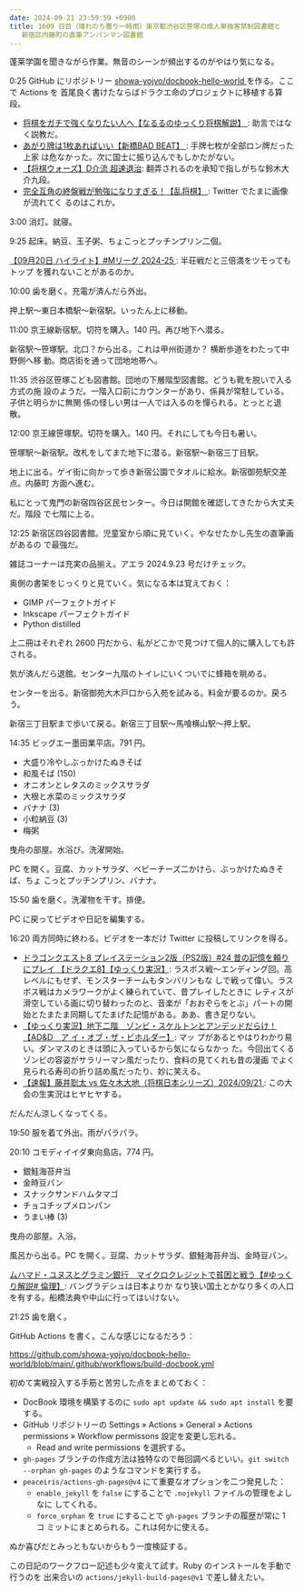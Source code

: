 ```yaml
---
date: 2024-09-21 23:59:59 +0900
title: 1609 日目（晴れのち曇り一時雨）東京都渋谷区笹塚の成人単独客禁制図書館と
   新宿区内藤町の直筆アンパンマン図書館
---
```


蓬莱学園を聞きながら作業。無音のシーンが頻出するのがやはり気になる。

0:25 GitHub にリポジトリー [showa-yojyo/docbook-hello-world
](https://github.com/showa-yojyo/docbook-hello-world) を作る。ここで Actions を
首尾良く書けたならばドラクエ命のプロジェクトに移植する算段。

* [将棋をガチで強くなりたい人へ【なるるのゆっくり将棋解説】
  ](https://www.youtube.com/watch?v=UTeE6D2LISI): 助言ではなく説教だ。
* [あがり牌は1枚あればいい【新橋BAD BEAT】
  ](https://www.youtube.com/watch?v=jzl5qE0lzJs): 手牌七枚が全部ロン牌だった上家
  は危なかった。次に国士に振り込んでもしかたがない。
* [【将棋ウォーズ】D介流 超速退治](https://www.youtube.com/watch?v=4lA4E-IDC4g):
  翻弄されるのを承知で指しがちな鈴木大介九段。
* [完全互角の終盤戦が勉強になりすぎる！【乱将棋】
  ](https://www.youtube.com/watch?v=cxXkKo19aOo): Twitter でたまに画像が流れてく
  るのはこれか。

3:00 消灯。就寝。

9:25 起床。納豆、玉子粥、ちょこっとプッチンプリン二個。

[【09月20日 ハイライト】#Mリーグ 2024-25
](https://www.youtube.com/watch?v=bxQ9aJZL8EU): 半荘戦だと三倍満をツモってもトップ
を獲れないことがあるのか。

10:00 歯を磨く。充電が済んだら外出。

押上駅～東日本橋駅～新宿駅。いったん上に移動。

11:00 京王線新宿駅。切符を購入。140 円。再び地下へ潜る。

新宿駅～笹塚駅。北口？から出る。これは甲州街道か？ 横断歩道をわたって中野側へ移
動。商店街を通って団地地帯へ。

<blockquote class="twitter-tweet"
  data-conversation="none"
  data-media-max-width="480" data-theme="dark" data-align="center">
<a href="https://twitter.com/showa_yojyo/status/1837392911102595170"></a>
</blockquote>

11:35 渋谷区笹塚こども図書館。団地の下層階型図書館。どうも靴を脱いで入る方式の施
設のようだ。一階入口前にカウンターがあり、係員が常駐している。子供と明らかに無関
係の怪しい男は一人では入るのを憚られる。とっとと退散。

12:00 京王線笹塚駅。切符を購入。140 円。それにしても今日も暑い。

笹塚駅～新宿駅。改札をしてまた地下に潜る。新宿駅～新宿三丁目駅。

<blockquote class="twitter-tweet"
  data-conversation="none"
  data-media-max-width="480" data-theme="dark" data-align="center">
<a href="https://twitter.com/showa_yojyo/status/1838600107769630906"></a>
</blockquote>

地上に出る。ゲイ街に向かって歩き新宿公園でタオルに給水。新宿御苑駅交差点。内藤町
方面へ進む。

私にとって鬼門の新宿四谷区民センター。今日は開館を確認してきたから大丈夫だ。階段
で七階に上る。

12:25 新宿区四谷図書館。児童室から順に見ていく。やなせたかし先生の直筆画があるの
で最強だ。

雑誌コーナーは充実の品揃え。アエラ 2024.9.23 号だけチェック。

奥側の書架をじっくりと見ていく。気になる本は覚えておく：

* GIMP パーフェクトガイド
* Inkscape パーフェクトガイド
* Python distilled

上二冊はそれぞれ 2600 円だから、私がどこかで見つけて個人的に購入しても許される。

気が済んだら退館。センター九階のトイレにいくついでに蜂箱を眺める。

センターを出る。新宿御苑大木戸口から入苑を試みる。料金が要るのか。戻ろう。

新宿三丁目駅まで歩いて戻る。新宿三丁目駅～馬喰横山駅～押上駅。

14:35 ビッグエー墨田業平店。791 円。

* 大盛り冷やしぶっかけたぬきそば
* 和風そば (150)
* オニオンとレタスのミックスサラダ
* 大根と水菜のミックスサラダ
* バナナ (3)
* 小粒納豆 (3)
* 梅粥

曳舟の部屋。水浴び。洗濯開始。

PC を開く。豆腐、カットサラダ、ベビーチーズ二かけら、ぶっかけたぬきそば、ちょ
こっとプッチンプリン、バナナ。

15:50 歯を磨く。洗濯物を干す。排便。

PC に戻ってビデオや日記を編集する。

16:20 両方同時に終わる。ビデオを一本だけ Twitter に投稿してリンクを得る。

* [ドラゴンクエスト8 プレイステーション2版（PS2版）#24 昔の記憶を頼りにプレイ
  【ドラクエ8】【ゆっくり実況】](https://www.youtube.com/watch?v=3vmYfCkvXdY):
  ラスボス戦～エンディング回。高レベルにもせず、モンスターチームもタンバリンもな
  しで戦って偉い。ラスボス戦はカメラワークがよく練られていて、昔プレイしたときに
  レティスが滑空している画に切り替わったのと、音楽が「おおぞらをとぶ」パートの開
  始とたまたま同期してたまげた記憶がある。ああ、書き足りない。
* [【ゆっくり実況】地下二階　ゾンビ・スケルトンとアンデッドだらけ！【AD&D　ア
  イ・オブ・ザ・ビホルダー】](https://www.youtube.com/watch?v=p3o1EESAkUI): マッ
  プがあるとやはりわかり易い。ダンマスのときは頭に入っているから気にならなかっ
  た。今回出てくるゾンビの容姿がサラリーマン風だったり、食料の見てくれも昔の漫画
  でよく見られる寿司の折り詰め風だったり、妙に笑える。
* [【速報】藤井聡太 vs 佐々木大地（将棋日本シリーズ）2024/09/21
  ](https://www.youtube.com/watch?v=-eyW7iMOGs0): この大会の生実況はヒヤヒヤする。

だんだん涼しくなってくる。

19:50 服を着て外出。雨がパラパラ。

20:10 コモディイイダ東向島店。774 円。

* 銀鮭海苔弁当
* 金時豆パン
* スナックサンドハムタマゴ
* チョコチップメロンパン
* うまい棒 (3)

曳舟の部屋。入浴。

風呂から出る。PC を開く。豆腐、カットサラダ、銀鮭海苔弁当、金時豆パン。

[ムハマド・ユヌスとグラミン銀行　マイクロクレジットで貧困と戦う【#ゆっくり解説#
倫理】](https://www.youtube.com/watch?v=sWSvufhkfBU): バングラデシュは日本よりか
なり狭い国土とかなり多くの人口を有する。船橋法典や中山に行ってはいけない。

21:25 歯を磨く。

GitHub Actions を書く。こんな感じになるだろう：

<https://github.com/showa-yojyo/docbook-hello-world/blob/main/.github/workflows/build-docbook.yml>

初めて実戦投入する手筋と苦労した点をまとめておく：

* DocBook 環境を構築するのに `sudo apt update && sudo apt install` を要する。
* GitHub リポジトリーの Settings » Actions » General » Actions permissions »
  Workflow permissons 設定を変更し忘れる。
  * Read and write permissions を選択する。
* `gh-pages` ブランチの作成方法は独特なので毎回調べるといい。`git switch
  --orphan gh-pages` のようなコマンドを実行する。
* `peaceiris/actions-gh-pages@v4` にて重要なオプションを二つ発見した：
  * `enable_jekyll` を `false` にすることで `.nojekyll` ファイルの管理をよしなに
    してくれる。
  * `force_orphan` を `true` にすることで `gh-pages` ブランチの履歴が常に 1 コ
    ミットにまとめられる。これは何かに使える。

ぬか喜びだとみっともないからもう一度検証する。

この日記のワークフロー記述も少々変えて試す。Ruby のインストールを手動で行うのを
出来合いの `actions/jekyll-build-pages@v1` で差し替えたい。

